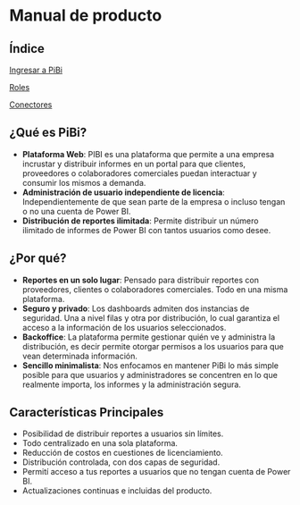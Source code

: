 # Manual de producto

## Índice

[Ingresar a PiBi](ingresar_a_pibi.md)

[Roles](roles.md)

[Conectores](conectores.md)

## ¿Qué es PiBi?
- **Plataforma Web**: PIBI es una plataforma que permite a una empresa incrustar y distribuir informes en un portal para que clientes, proveedores o colaboradores comerciales puedan interactuar y consumir los mismos a demanda. ​
- **Administración de usuario independiente de licencia​**: Independientemente de que sean parte de la empresa o incluso tengan o no una cuenta de Power BI.​
- **Distribución de reportes ilimitada​**: Permite distribuir un número ilimitado de informes de Power BI con tantos usuarios como desee.​

## ¿Por qué?
- **Reportes en un solo lugar**: Pensado para distribuir reportes con proveedores, clientes o colaboradores comerciales. Todo en una misma plataforma.​
- ​**Seguro y privado​**: Los dashboards admiten dos instancias de seguridad. Una a nivel filas y otra por distribución, lo cual garantiza el acceso a la información de los usuarios seleccionados.​
- **Backoffice**​: La plataforma permite gestionar quién ve y administra la distribución,​ es decir permite otorgar permisos a los usuarios para que vean determinada información.​
- **Sencillo minimalista​**: Nos enfocamos en mantener PiBi lo más simple posible para que usuarios y administradores se concentren en lo que realmente importa, los informes y la administración segura.​

## Características Principales
- Posibilidad de distribuir reportes a usuarios sin límites.​
- Todo centralizado en una sola plataforma.​
- Reducción de costos en cuestiones de licenciamiento.​
- Distribución controlada, con dos capas de seguridad.​
- Permití acceso a tus reportes a usuarios que no tengan cuenta de Power BI.​
- Actualizaciones continuas e incluidas del producto.​